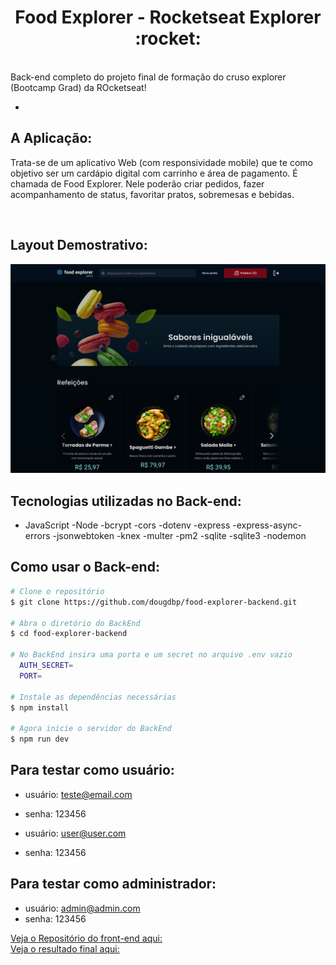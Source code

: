 <p align="center">
  <h1 align="center">Food Explorer - Rocketseat Explorer :rocket:</h1>
</p>
<br>
Back-end completo do projeto final de formação do cruso explorer (Bootcamp Grad) da ROcketseat!
<br>

-

## A Aplicação:

Trata-se de um aplicativo Web (com responsividade mobile) que te como objetivo ser um cardápio digital com carrinho e área de pagamento. É chamada de Food Explorer. Nele poderão criar pedidos, fazer acompanhamento de status, favoritar pratos, sobremesas e bebidas.

<br>

## Layout Demostrativo:

![foodexplorer](https://github.com/dougdbp/food-explorer-frontend/blob/main/IMG%20para%20README.png?raw=true)

## Tecnologias utilizadas no Back-end:
- JavaScript
-Node
-bcrypt
-cors
-dotenv
-express
-express-async-errors
-jsonwebtoken
-knex
-multer
-pm2
-sqlite
-sqlite3
-nodemon

## Como usar o Back-end:

```bash
# Clone o repositório
$ git clone https://github.com/dougdbp/food-explorer-backend.git

# Abra o diretório do BackEnd
$ cd food-explorer-backend

# No BackEnd insira uma porta e um secret no arquivo .env vazio
  AUTH_SECRET=
  PORT=

# Instale as dependências necessárias
$ npm install

# Agora inicie o servidor do BackEnd
$ npm run dev
```
## Para testar como usuário:
- usuário: teste@email.com
- senha: 123456

- usuário: user@user.com
- senha: 123456

## Para testar como administrador:
- usuário: admin@admin.com
- senha: 123456

[Veja o Repositório do front-end aqui:](https://github.com/dougdbp/food-explorer-frontend)
<br>
[Veja o resultado final aqui:](https://douglaspeixoto.dev/projects/food-explorer)